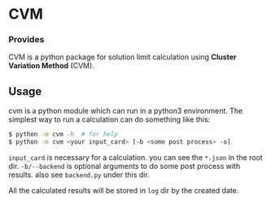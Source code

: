# CVM

### Provides

CVM is a python package for solution limit calculation using **Cluster Variation Method** (CVM).

## Usage

cvm is a python module which can run in a python3 environment.
The simplest way to run a calculation can do something like this:

```bash
$ python -m cvm -h  # for help
$ python -m cvm <your input_card> [-b <some post process> -o]
```

`input_card` is necessary for a calculation. you can see the `*.json` in the root dir.
`-b/--backend` is optional arguments to do some post process with results. also see `backend.py` under this dir.

All the calculated results will be stored in `log` dir by the created date.

